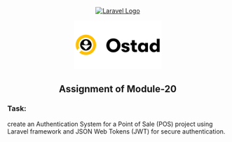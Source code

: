 <p align="center"><a href="https://laravel.com" target="_blank"><img src="https://raw.githubusercontent.com/laravel/art/master/logo-lockup/5%20SVG/2%20CMYK/1%20Full%20Color/laravel-logolockup-cmyk-red.svg" width="400" alt="Laravel Logo"></a></p>
<p align="center"><a href="https://ostad.app/" target="_blank"><img src="https://github.com/alamin-php/ostad-assingment/blob/master/module-14/public/assets/ostad-app-logo-vector.png?raw=true" width="200" alt="Ostad Logo"></a></p>
<b><h2 align="center">Assignment of Module-20</h2></b>

### Task: 

create an Authentication System for a Point of Sale (POS) project using Laravel framework and JSON Web Tokens (JWT) for secure authentication.
